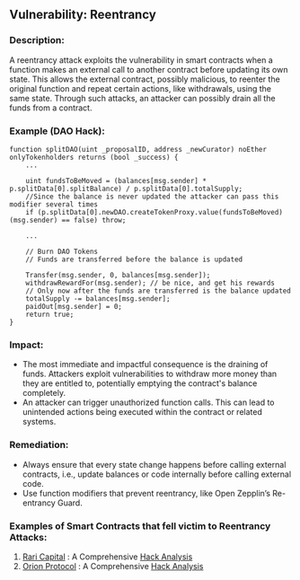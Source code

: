 ## Vulnerability: Reentrancy

### Description:
A reentrancy attack exploits the vulnerability in smart contracts when a function makes an external call to another contract before updating its own state. This allows the external contract, possibly malicious, to reenter the original function and repeat certain actions, like withdrawals, using the same state. Through such attacks, an attacker can possibly drain all the funds from a contract.

### Example (DAO Hack):
```
function splitDAO(uint _proposalID, address _newCurator) noEther onlyTokenholders returns (bool _success) {
    ...

    uint fundsToBeMoved = (balances[msg.sender] * p.splitData[0].splitBalance) / p.splitData[0].totalSupply;
    //Since the balance is never updated the attacker can pass this modifier several times 
    if (p.splitData[0].newDAO.createTokenProxy.value(fundsToBeMoved)(msg.sender) == false) throw;

    ...

    // Burn DAO Tokens
    // Funds are transferred before the balance is updated

    Transfer(msg.sender, 0, balances[msg.sender]);
    withdrawRewardFor(msg.sender); // be nice, and get his rewards
    // Only now after the funds are transferred is the balance updated
    totalSupply -= balances[msg.sender];
    paidOut[msg.sender] = 0;
    return true;
}
```
### Impact:
- The most immediate and impactful consequence is the draining of funds. Attackers exploit vulnerabilities to withdraw more money than they are entitled to, potentially emptying the contract's balance completely.
- An attacker can trigger unauthorized function calls. This can lead to unintended actions being executed within the contract or related systems.

### Remediation:
- Always ensure that every state change happens before calling external contracts, i.e., update balances or code internally before calling external code.
- Use function modifiers that prevent reentrancy, like Open Zepplin’s Re-entrancy Guard.

### Examples of Smart Contracts that fell victim to Reentrancy Attacks:
1. [Rari Capital](https://etherscan.io/address/0xe16db319d9da7ce40b666dd2e365a4b8b3c18217#code) : A Comprehensive [Hack Analysis](https://blog.solidityscan.com/rari-capital-re-entrancy-vulnerability-analysis-25df2bbfc803)
2. [Orion Protocol](https://etherscan.io/address/0x98a877bb507f19eb43130b688f522a13885cf604#code) : A Comprehensive [Hack Analysis](https://blog.solidityscan.com/orion-protocol-hack-analysis-missing-reentrancy-protection-f9af6995acb3)
